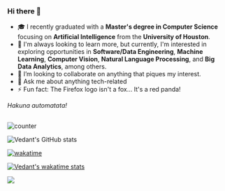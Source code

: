 ### Hi there 👋


- 🎓 I recently graduated with a **Master's degree in Computer Science** focusing on **Artificial Intelligence** from the **University of Houston**.
- 🌱 I'm always looking to learn more, but currently, I'm interested in exploring opportunities in **Software/Data Engineering**, **Machine Learning**, **Computer Vision**, **Natural Language Processing**, and **Big Data Analytics**, among others.
- 👯 I’m looking to collaborate on anything that piques my interest.
- 💬 Ask me about anything tech-related
- ⚡ Fun fact: The Firefox logo isn't a fox… It's a red panda!

*Hakuna automatata!*

## 

![counter](https://enkxu1slpcm1izp.m.pipedream.net)

![Vedant's GitHub stats](https://github-readme-stats.vercel.app/api?username=jedirhymetrix&include_all_commits=true&count_private=true&show_icons=true&theme=radical)

[![wakatime](https://wakatime.com/badge/user/efc06740-1227-4279-ba04-cf3d605bcffb.svg)](https://wakatime.com/@efc06740-1227-4279-ba04-cf3d605bcffb)

[![Vedant's wakatime stats](https://github-readme-stats.vercel.app/api/wakatime?username=jedirhymetrix)](https://wakatime.com/@JediRhymeTrix)

![](https://hit.yhype.me/github/profile?user_id=26216205)
